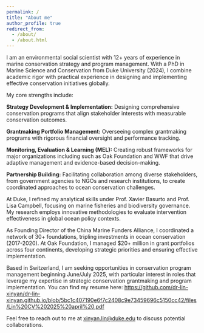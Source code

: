 ```yaml
---
permalink: /
title: "About me"
author_profile: true
redirect_from: 
  - /about/
  - /about.html
---
```


I am an environmental social scientist with 12+ years of experience in marine conservation strategy and program management. With a PhD in Marine Science and Conservation from Duke University (2024), I combine academic rigor with practical experience in designing and implementing effective conservation initiatives globally.

My core strengths include:

**Strategy Development & Implementation:** Designing comprehensive conservation programs that align stakeholder interests with measurable conservation outcomes.

**Grantmaking Portfolio Management:** Overseeing complex grantmaking programs with rigorous financial oversight and performance tracking.

**Monitoring, Evaluation & Learning (MEL):** Creating robust frameworks for major organizations including such as Oak Foundation and WWF that drive adaptive management and evidence-based decision-making.

**Partnership Building:** Facilitating collaboration among diverse stakeholders, from government agencies to NGOs and research institutions, to create coordinated approaches to ocean conservation challenges.

At Duke, I refined my analytical skills under Prof. Xavier Basurto and Prof. Lisa Campbell, focusing on marine fisheries and biodiversity governance. My research employs innovative methodologies to evaluate intervention effectiveness in global ocean policy contexts.

As Founding Director of the China Marine Funders Alliance, I coordinated a network of 30+ foundations, tripling investments in ocean conservation (2017-2020). At Oak Foundation, I managed $20+ million in grant portfolios across four continents, developing strategic priorities and ensuring effective implementation.

Based in Switzerland, I am seeking opportunities in conservation program management beginning June/July 2025, with particular interest in roles that leverage my expertise in strategic conservation grantmaking and program implementation. You can find my resume here: https://github.com/dr-lin-xinyan/dr-lin-xinyan.github.io/blob/5bc1c407190e6f7c2408c9e73459696c5150cc42/files/Lin%20CV%202025%20april%20.pdf

Feel free to reach out to me at xinyan.lin@duke.edu to discuss potential collaborations.

